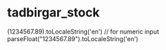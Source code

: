 # tadbirgar_stock


(1234567.89).toLocaleString('en')              // for numeric input
parseFloat("1234567.89").toLocaleString('en')

